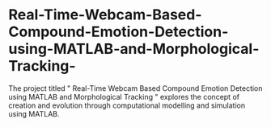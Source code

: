 # Real-Time-Webcam-Based-Compound-Emotion-Detection-using-MATLAB-and-Morphological-Tracking-
The project titled " Real-Time Webcam Based Compound Emotion Detection using MATLAB  and Morphological Tracking " explores the concept of  creation  and evolution through computational  modelling and simulation using MATLAB.   
